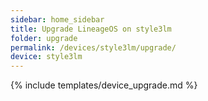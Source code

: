```yaml
---
sidebar: home_sidebar
title: Upgrade LineageOS on style3lm
folder: upgrade
permalink: /devices/style3lm/upgrade/
device: style3lm
---
```

{% include templates/device_upgrade.md %}
